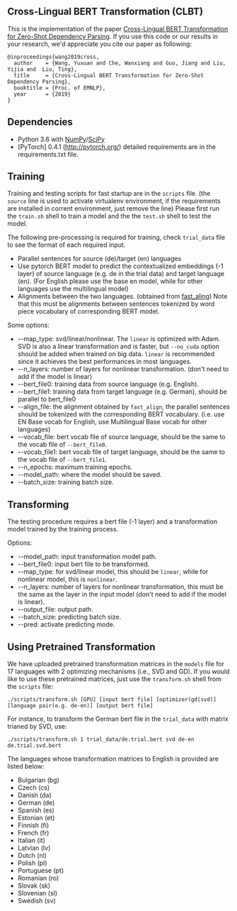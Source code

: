 ## Cross-Lingual BERT Transformation (CLBT)

This is the implementation of the paper [Cross-Lingual BERT Transformation for Zero-Shot Dependency Parsing](https://arxiv.org/abs/1909.06775). If you use this code or our results in your research, we'd appreciate you cite our paper as following:

```
@inproceedings{wang2019cross,
  author    = {Wang, Yuxuan and Che, Wanxiang and Guo, Jiang and Liu, Yijia and  Liu, Ting},
  title     = {Cross-Lingual BERT Transformation for Zero-Shot Dependency Parsing},
  booktitle = {Proc. of EMNLP},
  year      = {2019}
}
```

## Dependencies
* Python 3.6 with [NumPy](http://www.numpy.org/)/[SciPy](https://www.scipy.org/)
* [PyTorch] 0.4.1 (http://pytorch.org/)
detailed requirements are in the requirements.txt file.

## Training

Training and testing scripts for fast startup are in the `scripts` file. (the `source` line is used to activate virtualenv environment, if the requirements are installed in corrent environment, just remove the line)
Please first run the `train.sh` shell to train a model and the the `test.sh` shell to test the model.

The following pre-processing is required for training, check `trial_data` file to see the format of each required input.

* Parallel sentences for source (de)/target (en) languages
* Use pytorch BERT model to predict the contextualized embeddings (-1 layer) of source language (e.g. de in the trial data) and target language (en). (For English please use the base en model, while for other languages use the multilingual model)
* Alignments between the two languages. (obtained from [fast_aling](https://github.com/clab/fast_align)) Note that this must be alignments between sentences tokenized by word piece vocabulary of corresponding BERT model.

Some options:

* --map_type: svd/linear/nonlinear. The `linear` is optimized with Adam. SVD is also a linear transformation and is faster, but `--no_cuda` option should be added when trained on big data. `linear` is recommended since it achieves the best performances in most languages.
* --n_layers: number of layers for nonlinear transformation. (don't need to add if the model is linear)
* --bert_file0: training data from source language (e.g. English).
* --bert_file1: training data from target language (e.g. German), should be parallel to bert_file0
* --align_file: the alignment obtained by `fast_align`, the parallel sentences should be tokenized with the corresponding BERT vocabulary. (i.e. use EN Base vocab for English, use Multilingual Base vocab for other languages)
* --vocab_file: bert vocab file of source language, should be the same to the vocab file of `--bert_file0`.
* --vocab_file1: bert vocab file of target language, should be the same to the vocab file of `--bert_file1`.
* --n_epochs: maximum training epochs.
* --model_path: where the model should be saved.
* --batch_size: training batch size.

## Transforming

The testing procedure requires a bert file (-1 layer) and a transformation model trained by the training process. 

Options:

* --model_path: input transformation model path.
* --bert_file0: input bert file to be transformed.
* --map_type: for svd/linear model, this should be `linear`, while for nonlinear model, this is `nonlinear`.
* --n_layers: number of layers for nonlinear transformation, this must be the same as the layer in the input model (don't need to add if the model is linear).
* --output_file: output path.
* --batch_size: predicting batch size.
* --pred: activate predicting mode.

## Using Pretrained Transformation

We have uploaded pretrained transformation matrices in the `models` file for 17 languages with 2 optimizing mechanisms (i.e., SVD and GD). 
If you would like to use these pretrained matrices, just use the `transform.sh` shell from the `scripts` file:

`./scripts/transform.sh [GPU] [input bert file] [optimizer(gd|svd)] [language pair(e.g. de-en)] [output bert file]`

For instance, to transform the German bert file in the `trial_data` with matrix trianed by SVD, use:

`./scripts/transform.sh 1 trial_data/de.trial.bert svd de-en de.trial.svd.bert`

The languages whose transformation matrices to English is provided are listed below:

* Bulgarian (bg)
* Czech (cs)
* Danish (da)
* German (de)
* Spanish (es)
* Estonian (et)
* Finnish (fi)
* French (fr)
* Italian (it)
* Latvian (lv)
* Dutch (nl)
* Polish (pl)
* Portuguese (pt)
* Romanian (ro)
* Slovak (sk)
* Slovenian (sl)
* Swedish (sv)
